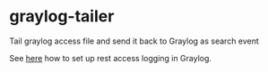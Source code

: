 # graylog-tailer

Tail graylog access file and send it back to Graylog as search event

See [here](http://docs.graylog.org/en/2.3/pages/securing.html#logging-user-activity) how to set up rest access logging in Graylog.
